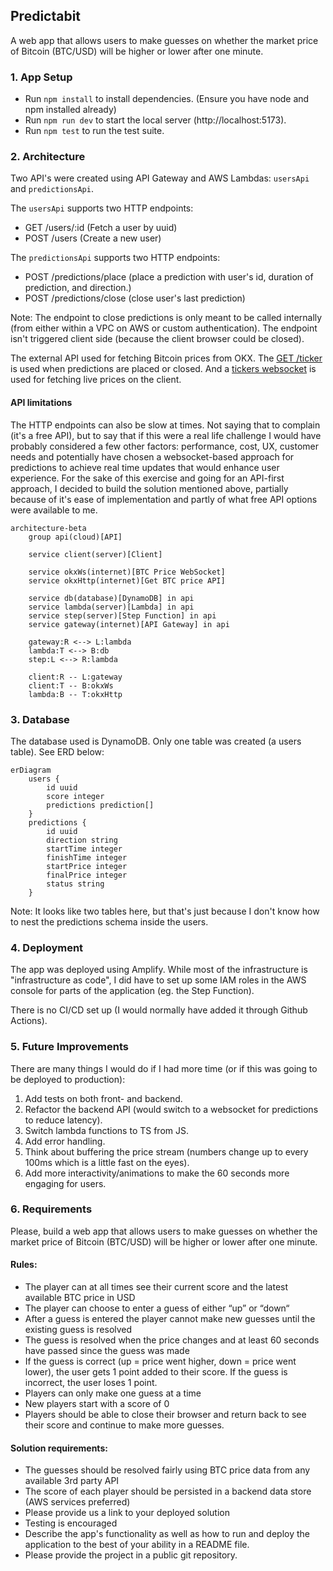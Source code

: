 ## Predictabit

A web app that allows users to make guesses on whether the market price of Bitcoin (BTC/USD) will be higher or lower after one minute.

### 1. App Setup

- Run `npm install` to install dependencies. (Ensure you have node and npm installed already)
- Run `npm run dev` to start the local server (http://localhost:5173).
- Run `npm test` to run the test suite.

### 2. Architecture

Two API's were created using API Gateway and AWS Lambdas: `usersApi` and `predictionsApi`.

The `usersApi` supports two HTTP endpoints:

- GET /users/:id (Fetch a user by uuid)
- POST /users (Create a new user)

The `predictionsApi` supports two HTTP endpoints:

- POST /predictions/place (place a prediction with user's id, duration of prediction, and direction.)
- POST /predictions/close (close user's last prediction)

Note: The endpoint to close predictions is only meant to be called internally (from either within a VPC on AWS or custom authentication).
The endpoint isn't triggered client side (because the client browser could be closed).

The external API used for fetching Bitcoin prices from OKX. The [GET /ticker](https://www.okx.com/docs-v5/en/#order-book-trading-market-data-get-ticker) is used when predictions are placed or closed. And a [tickers websocket](https://www.okx.com/docs-v5/en/#order-book-trading-market-data-ws-tickers-channel) is used for fetching live prices on the client.

#### API limitations

The HTTP endpoints can also be slow at times. Not saying that to complain (it's a free API), but to say that if this were a real life challenge I would have probably considered a few other factors: performance, cost, UX, customer needs and potentially have chosen a websocket-based approach for predictions to achieve real time updates that would enhance user experience. For the sake of this exercise and going for an API-first approach, I decided to build the solution mentioned above, partially because of it's ease of implementation and partly of what free API options were available to me.

```mermaid
architecture-beta
    group api(cloud)[API]

    service client(server)[Client]

    service okxWs(internet)[BTC Price WebSocket]
    service okxHttp(internet)[Get BTC price API]

    service db(database)[DynamoDB] in api
    service lambda(server)[Lambda] in api
    service step(server)[Step Function] in api
    service gateway(internet)[API Gateway] in api

    gateway:R <--> L:lambda
    lambda:T <--> B:db
    step:L <--> R:lambda

    client:R -- L:gateway
    client:T -- B:okxWs
    lambda:B -- T:okxHttp
```

### 3. Database

The database used is DynamoDB. Only one table was created (a users table). See ERD below:

```mermaid
erDiagram
    users {
        id uuid
        score integer
        predictions prediction[]
    }
    predictions {
        id uuid
        direction string
        startTime integer
        finishTime integer
        startPrice integer
        finalPrice integer
        status string
    }
```

Note: It looks like two tables here, but that's just because I don't know how to nest the predictions schema inside the users.

### 4. Deployment

The app was deployed using Amplify. While most of the infrastructure is "infrastructure as code", I did have to set up some IAM roles in the AWS console for parts of the application (eg. the Step Function).

There is no CI/CD set up (I would normally have added it through Github Actions).

### 5. Future Improvements

There are many things I would do if I had more time (or if this was going to be deployed to production):

1. Add tests on both front- and backend.
2. Refactor the backend API (would switch to a websocket for predictions to reduce latency).
3. Switch lambda functions to TS from JS.
4. Add error handling.
5. Think about buffering the price stream (numbers change up to every 100ms which is a little fast on the eyes).
6. Add more interactivity/animations to make the 60 seconds more engaging for users.

### 6. Requirements

Please, build a web app that allows users to make guesses on whether the market price of Bitcoin (BTC/USD) will be higher or lower after one minute.

#### Rules:

- The player can at all times see their current score and the latest available BTC price in USD
- The player can choose to enter a guess of either “up” or “down“
- After a guess is entered the player cannot make new guesses until the existing guess is resolved
- The guess is resolved when the price changes and at least 60 seconds have passed since the guess was made
- If the guess is correct (up = price went higher, down = price went lower), the user gets 1 point added to their score. If the guess is incorrect, the user loses 1 point.
- Players can only make one guess at a time
- New players start with a score of 0
- Players should be able to close their browser and return back to see their score and continue to make more guesses.

#### Solution requirements:

- The guesses should be resolved fairly using BTC price data from any available 3rd party API
- The score of each player should be persisted in a backend data store (AWS services preferred)
- Please provide us a link to your deployed solution
- Testing is encouraged
- Describe the app's functionality as well as how to run and deploy the application to the best of your ability in a README file.
- Please provide the project in a public git repository.
